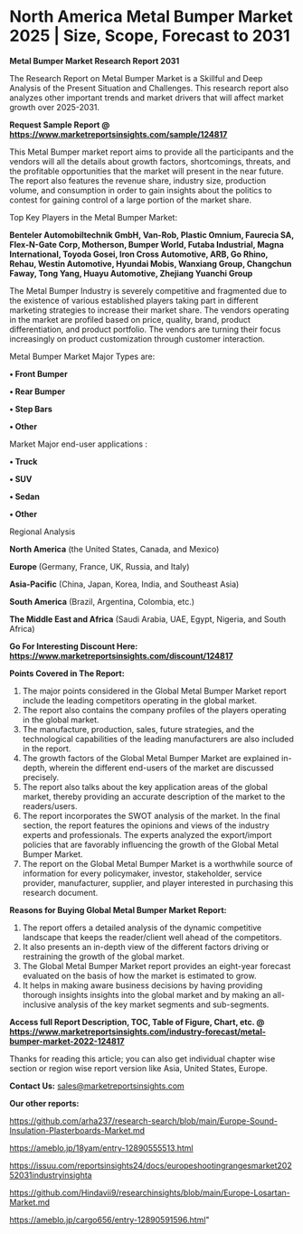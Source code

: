 # North America Metal Bumper Market 2025 | Size, Scope, Forecast to 2031

<strong>Metal Bumper Market Research Report 2031</strong>

The Research Report on Metal Bumper Market is a Skillful and Deep Analysis of the Present Situation and Challenges. This research report also analyzes other important trends and market drivers that will affect market growth over 2025-2031.

<strong>Request Sample Report @ <a href=https://www.marketreportsinsights.com/sample/124817>https://www.marketreportsinsights.com/sample/124817</a></strong>

This Metal Bumper market report aims to provide all the participants and the vendors will all the details about growth factors, shortcomings, threats, and the profitable opportunities that the market will present in the near future. The report also features the revenue share, industry size, production volume, and consumption in order to gain insights about the politics to contest for gaining control of a large portion of the market share.

Top Key Players in the Metal Bumper Market:

<strong>Benteler Automobiltechnik GmbH, Van-Rob, Plastic Omnium, Faurecia SA, Flex-N-Gate Corp, Motherson, Bumper World, Futaba Industrial, Magna International, Toyoda Gosei, Iron Cross Automotive, ARB, Go Rhino, Rehau, Westin Automotive, Hyundai Mobis, Wanxiang Group, Changchun Faway, Tong Yang, Huayu Automotive, Zhejiang Yuanchi Group</strong>

The Metal Bumper Industry is severely competitive and fragmented due to the existence of various established players taking part in different marketing strategies to increase their market share. The vendors operating in the market are profiled based on price, quality, brand, product differentiation, and product portfolio. The vendors are turning their focus increasingly on product customization through customer interaction.

Metal Bumper Market Major Types are:

<strong>• Front Bumper

• Rear Bumper

• Step Bars

• Other</strong>

Market Major end-user applications :

<strong>• Truck

• SUV

• Sedan

• Other</strong>

Regional Analysis

</u><strong><b>North America</b></strong> (the United States, Canada, and Mexico)

<strong><b>Europe </b></strong>(Germany, France, UK, Russia, and Italy)

<strong><b>Asia-Pacific</b></strong> (China, Japan, Korea, India, and Southeast Asia)

<strong><b>South America</b></strong> (Brazil, Argentina, Colombia, etc.)

<strong><b>The Middle East and Africa</b></strong> (Saudi Arabia, UAE, Egypt, Nigeria, and South Africa)

<strong>Go For Interesting Discount Here: <a href=https://www.marketreportsinsights.com/discount/124817>https://www.marketreportsinsights.com/discount/124817</a></strong>

<strong>Points Covered in The Report:</strong>
<ol>
  <li>The major points considered in the Global Metal Bumper Market report include the leading competitors operating in the global market.</li>
  <li>The report also contains the company profiles of the players operating in the global market.</li>
  <li>The manufacture, production, sales, future strategies, and the technological capabilities of the leading manufacturers are also included in the report.</li>
  <li>The growth factors of the Global Metal Bumper Market are explained in-depth, wherein the different end-users of the market are discussed precisely.</li>
  <li>The report also talks about the key application areas of the global market, thereby providing an accurate description of the market to the readers/users.</li>
  <li>The report incorporates the SWOT analysis of the market. In the final section, the report features the opinions and views of the industry experts and professionals. The experts analyzed the export/import policies that are favorably influencing the growth of the Global Metal Bumper Market.</li>
  <li>The report on the Global Metal Bumper Market is a worthwhile source of information for every policymaker, investor, stakeholder, service provider, manufacturer, supplier, and player interested in purchasing this research document.</li>
</ol>
<strong>Reasons for Buying Global Metal Bumper Market Report:</strong>

<ol>
  <li>The report offers a detailed analysis of the dynamic competitive landscape that keeps the reader/client well ahead of the competitors.</li>
  <li>It also presents an in-depth view of the different factors driving or restraining the growth of the global market.</li>
  <li>The Global Metal Bumper Market report provides an eight-year forecast evaluated on the basis of how the market is estimated to grow.</li>
  <li>It helps in making aware business decisions by having providing thorough insights insights into the global market and by making an all-inclusive analysis of the key market segments and sub-segments.</li>
</ol>
<strong>Access full Report Description, TOC, Table of Figure, Chart, etc. @ <a href=https://www.marketreportsinsights.com/industry-forecast/metal-bumper-market-2022-124817>https://www.marketreportsinsights.com/industry-forecast/metal-bumper-market-2022-124817</a></strong>


Thanks for reading this article; you can also get individual chapter wise section or region wise report version like Asia, United States, Europe.

<strong>Contact Us:</strong>
sales@marketreportsinsights.com

<strong>Our other reports:</strong>

<a href=https://github.com/arha237/research-search/blob/main/Europe-Sound-Insulation-Plasterboards-Market.md>https://github.com/arha237/research-search/blob/main/Europe-Sound-Insulation-Plasterboards-Market.md</a>

<a href=https://ameblo.jp/18yam/entry-12890555513.html>https://ameblo.jp/18yam/entry-12890555513.html</a>

<a href=https://issuu.com/reportsinsights24/docs/europeshootingrangesmarket20252031industryinsighta>https://issuu.com/reportsinsights24/docs/europeshootingrangesmarket20252031industryinsighta</a>

<a href=https://github.com/Hindavii9/researchinsights/blob/main/Europe-Losartan-Market.md>https://github.com/Hindavii9/researchinsights/blob/main/Europe-Losartan-Market.md</a>

<a href=https://ameblo.jp/cargo656/entry-12890591596.html>https://ameblo.jp/cargo656/entry-12890591596.html</a>"
